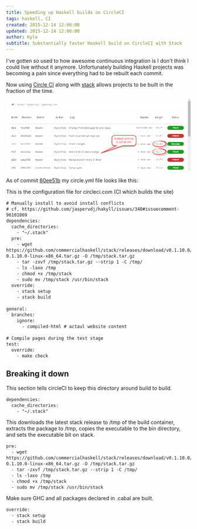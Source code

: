 ```yaml
---
title: Speeding up Haskell builds on CircleCI
tags: haskell, CI
created: 2015-12-14 12:00:00
updated: 2015-12-14 12:00:00
author: Kyle
subtitle: Substantially faster Haskell build on CircleCI with Stack
---
```


I've gotten so used to how awesome continuous integration is I don't think I could live without it anymore.
Unfortunately building Haskell projects was becoming a pain since everything had to be rebuilt each commit.

Now using [Circle CI](https://circleci.com/) along with [stack](http://docs.haskellstack.org/en/stable/README.html) allows projects to be built in the fraction of the time.

![CircleCI speedup](/images/circle-ci-speedup.png)

As of commit [60ee51b](https://github.com/KyleOndy/kyleondy.com/blob/60ee51b606a181e584ef905fde8520d9d1c45d59/circle.yml) my circle.yml file looks like this:


This is the configuration file for circleci.com (CI which builds the site)

    # Manually install to avoid install conflicts
    # cf. https://github.com/jaspervdj/hakyll/issues/340#issuecomment-96101869
    dependencies:
      cache_directories:
        - "~/.stack"
      pre:
        - wget https://github.com/commercialhaskell/stack/releases/download/v0.1.10.0/stack-0.1.10.0-linux-x86_64.tar.gz -O /tmp/stack.tar.gz
        - tar -zxvf /tmp/stack.tar.gz --strip 1 -C /tmp/
        - ls -laxo /tmp
        - chmod +x /tmp/stack
        - sudo mv /tmp/stack /usr/bin/stack
      override:
        - stack setup
        - stack build

    general:
      branches:
        ignore:
          - compiled-html # actaul website content

    # Compile pages during the test stage
    test:
      override:
        - make check


## Breaking it down ##

This section tells circleCI to keep this directory around build to build.


    dependencies:
      cache_directories:
        - "~/.stack"

This downloads the latest stack release to /tmp of the build container, extracts the package to /tmp, copies the executable to the bin directory, and sets the executable bit on stack.


    pre:
      - wget https://github.com/commercialhaskell/stack/releases/download/v0.1.10.0/stack-0.1.10.0-linux-x86_64.tar.gz -O /tmp/stack.tar.gz
      - tar -zxvf /tmp/stack.tar.gz --strip 1 -C /tmp/
      - ls -laxo /tmp
      - chmod +x /tmp/stack
      - sudo mv /tmp/stack /usr/bin/stack

Make sure GHC and all packages declared in .cabal are built.


    override:
      - stack setup
      - stack build
